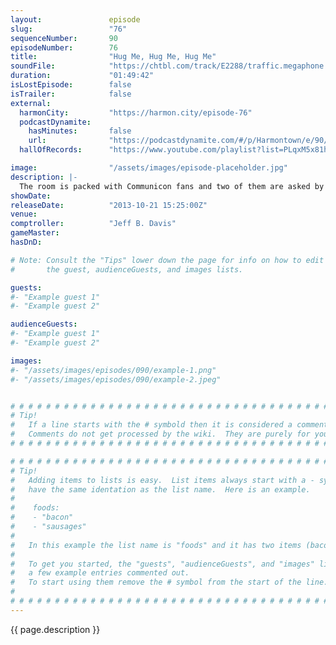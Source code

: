 ```yaml
---
layout:               episode
slug:                 "76"
sequenceNumber:       90
episodeNumber:        76
title:                "Hug Me, Hug Me, Hug Me"
soundFile:            "https://chtbl.com/track/E2288/traffic.megaphone.fm/STA8107073170.mp3?updated=1555623040"
duration:             "01:49:42"
isLostEpisode:        false
isTrailer:            false
external:
  harmonCity:         "https://harmon.city/episode-76"
  podcastDynamite:
    hasMinutes:       false
    url:              "https://podcastdynamite.com/#/p/Harmontown/e/90/76"
  hallOfRecords:      "https://www.youtube.com/playlist?list=PLqxM5x81hNObX6_sNKGu6UJ42Fq-WtyOv"

image:                "/assets/images/episode-placeholder.jpg"
description: |-
  The room is packed with Communicon fans and two of them are asked by Mayor Harmon to come on stage and discuss a recent internet exchange about why they feel Dan should "stop talking." A lengthy game of D&D then ensues.
showDate:             
releaseDate:          "2013-10-21 15:25:00Z"
venue:                
comptroller:          "Jeff B. Davis"
gameMaster:           
hasDnD:               

# Note: Consult the "Tips" lower down the page for info on how to edit
#       the guest, audienceGuests, and images lists.

guests:
#- "Example guest 1"
#- "Example guest 2"

audienceGuests:
#- "Example guest 1"
#- "Example guest 2"

images:
#- "/assets/images/episodes/090/example-1.png"
#- "/assets/images/episodes/090/example-2.jpeg"


# # # # # # # # # # # # # # # # # # # # # # # # # # # # # # # # # # # # # # # # # # # # #
# Tip!
#   If a line starts with the # symbold then it is considered a comment.
#   Comments do not get processed by the wiki.  They are purely for your information.
# # # # # # # # # # # # # # # # # # # # # # # # # # # # # # # # # # # # # # # # # # # # #

# # # # # # # # # # # # # # # # # # # # # # # # # # # # # # # # # # # # # # # # # # # # #
# Tip!
#   Adding items to lists is easy.  List items always start with a - symbol and have
#   have the same identation as the list name.  Here is an example.
#
#    foods:
#    - "bacon"
#    - "sausages"
#
#   In this example the list name is "foods" and it has two items (bacon, and sausages).
#
#   To get you started, the "guests", "audienceGuests", and "images" lists below have
#   a few example entries commented out.
#   To start using them remove the # symbol from the start of the line.
#
# # # # # # # # # # # # # # # # # # # # # # # # # # # # # # # # # # # # # # # # # # # # #
---
```


<!-- The episode description will be rendered here -->
{{ page.description }}

<!-- Add your content BELOW here -->
<!-- vvvvvvvvvvvvvvvvvvvvvvvvvvv -->




<!-- ^^^^^^^^^^^^^^^^^^^^^^^^^^^ -->
<!-- Add your content ABOVE here -->

<!-- The episode gallery will be rendered here -->